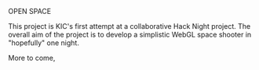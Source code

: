 OPEN SPACE

This project is KIC's first attempt at a collaborative Hack Night project. The overall aim of the project is to develop a simplistic WebGL space shooter in "hopefully" one night.

More to come,
